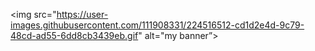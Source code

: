 <img src="https://user-images.githubusercontent.com/111908331/224516512-cd1d2e4d-9c79-48cd-ad55-6dd8cb3439eb.gif" alt="my banner”>